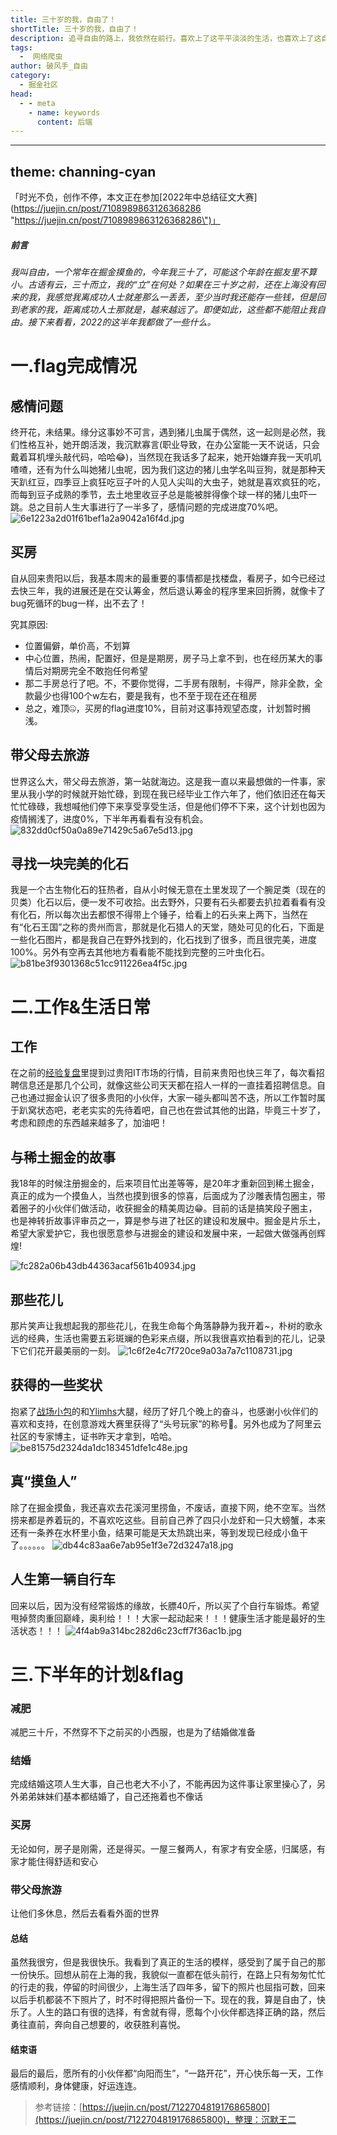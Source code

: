 ```yaml
---
title: 三十岁的我，自由了！
shortTitle: 三十岁的我，自由了！
description: 追寻自由的路上，我依然在前行。喜欢上了这平平淡淡的生活，也喜欢上了这自由的味道，别有那么多的顾虑，快乐就完事了。
tags:
  -  网络爬虫
author: 破风手_自由
category:
  - 掘金社区
head:
  - - meta
    - name: keywords
      content: 后端
---
```


---
theme: channing-cyan
---
「时光不负，创作不停，本文正在参加[2022年中总结征文大赛](https://juejin.cn/post/7108989863126368286 \"https://juejin.cn/post/7108989863126368286\")」
##### 前言
*我叫自由，一个常年在掘金摸鱼的，今年我三十了，可能这个年龄在掘友里不算小。古语有云，三十而立，我的“立”在何处？如果在三十岁之前，还在上海没有回来的我，我感觉我离成功人士就差那么一丢丢，至少当时我还能存一些钱，但是回到老家的我，距离成功人士那就是，越来越远了。即便如此，这些都不能阻止我自由。接下来看看，2022的这半年我都做了一些什么。*

# 一.flag完成情况
## 感情问题
  终开花，未结果。缘分这事妙不可言，遇到猪儿虫属于偶然，这一起则是必然，我们性格互补，她开朗活泼，我沉默寡言(职业导致，在办公室能一天不说话，只会戴着耳机埋头敲代码，哈哈😂)，当然现在我话多了起来，她开始嫌弃我一天叽叽喳喳，还有为什么叫她猪儿虫呢，因为我们这边的猪儿虫学名叫豆狗，就是那种天天趴红豆，四季豆上疯狂吃豆子叶的人见人尖叫的大虫子，她就是喜欢疯狂的吃，而每到豆子成熟的季节，去土地里收豆子总是能被胖得像个球一样的猪儿虫吓一跳。总之目前人生大事进行了一半多了，感情问题的完成进度70%吧。
![6e1223a2d01f61bef1a2a9042a16f4d.jpg](https://p1-juejin.byteimg.com/tos-cn-i-k3u1fbpfcp/f8c5bbc34eae468ea246220a9d44a22e~tplv-k3u1fbpfcp-watermark.image?)


## 买房
自从回来贵阳以后，我基本周末的最重要的事情都是找楼盘，看房子，如今已经过去快三年，我的进展还是在交认筹金，然后退认筹金的程序里来回折腾，就像卡了bug死循环的bug一样，出不去了！

究其原因:
- 位置偏僻，单价高，不划算
-  中心位置，热闹，配置好，但是是期房，房子马上拿不到，也在经历某大的事情后对期房完全不敢抱任何希望
- 那二手房总行了吧。不，不要你觉得，二手房有限制，卡得严，除非全款，全款最少也得100个w左右，要是我有，也不至于现在还在租房
- 总之，难顶🤐，买房的flag进度10%，目前对这事持观望态度，计划暂时搁浅。


## 带父母去旅游
世界这么大，带父母去旅游，第一站就海边。这是我一直以来最想做的一件事，家里从我小学的时候就开始忙碌，到现在我已经毕业工作六年了，他们依旧还在每天忙忙碌碌，我想喊他们停下来享受享受生活，但是他们停不下来，这个计划也因为疫情搁浅了，进度0%，下半年再看看有没有机会。
![832dd0cf50a0a89e71429c5a67e5d13.jpg](https://p6-juejin.byteimg.com/tos-cn-i-k3u1fbpfcp/45cb37c6994044b8a58346c87116bfe2~tplv-k3u1fbpfcp-watermark.image?)

## 寻找一块完美的化石
我是一个古生物化石的狂热者，自从小时候无意在土里发现了一个腕足类（现在的贝类）化石以后，便一发不可收拾。出去野外，只要有石头都要去扒拉着看看有没有化石，所以每次出去都恨不得带上个锤子，给看上的石头来上两下，当然在有“化石王国”之称的贵州而言，那就是化石猎人的天堂，随处可见的化石，下面是一些化石图片，都是我自己在野外找到的，化石找到了很多，而且很完美，进度100%。另外有空再去其他地方看看能不能找到完整的三叶虫化石。
![b81be3f9301368c51cc911226ea4f5c.jpg](https://p3-juejin.byteimg.com/tos-cn-i-k3u1fbpfcp/483af6a697204eef843f59b2bfbf4269~tplv-k3u1fbpfcp-watermark.image?)

# 二.工作&生活日常
## 工作
在之前的[经验复盘](https://juejin.cn/post/7078918218760323085)里提到过贵阳IT市场的行情，目前来贵阳也快三年了，每次看招聘信息还是那几个公司，就像这些公司天天都在招人一样的一直挂着招聘信息。自己也通过掘金认识了很多贵阳的小伙伴，大家一碰头都叫苦不迭，所以工作暂时属于趴窝状态吧，老老实实的先待着吧，自己也在尝试其他的出路，毕竟三十岁了，考虑和顾虑的东西越来越多了，加油吧！
## 与稀土掘金的故事
我18年的时候注册掘金的，后来项目忙出差等等，是20年才重新回到稀土掘金，真正的成为一个摸鱼人，当然也摸到很多的惊喜，后面成为了沙雕表情包圈主，带着圈子的小伙伴们做活动，收获掘金的精美周边😁。目前的话是搞笑段子圈主，也是神转折故事评审员之一，算是参与进了社区的建设和发展中。掘金是片乐土，希望大家爱护它，我也很愿意参与进掘金的建设和发展中来，一起做大做强再创辉煌!

![fc282a06b43db44363acaf561b40934.jpg](https://p1-juejin.byteimg.com/tos-cn-i-k3u1fbpfcp/303895ac569b4e1a8b3104aa804d3343~tplv-k3u1fbpfcp-watermark.image?)

## 那些花儿

那片笑声让我想起我的那些花儿，在我生命每个角落静静为我开着~，朴树的歌永远的经典，生活也需要五彩斑斓的色彩来点缀，所以我很喜欢拍看到的花儿，记录下它们花开最美丽的一刻。
![1c6f2e4c7f720ce9a03a7a7c1108731.jpg](https://p6-juejin.byteimg.com/tos-cn-i-k3u1fbpfcp/46129ab86af443d1a46b29fd4d24713d~tplv-k3u1fbpfcp-watermark.image?)

## 获得的一些奖状
抱紧了[战场小包](https://juejin.cn/user/4424090519078430)的和[Ylimhs](https://juejin.cn/user/2999123452115005)大腿，经历了好几个晚上的奋斗，也感谢小伙伴们的喜欢和支持，在创意游戏大赛里获得了“头号玩家”的称号🎉。另外也成为了阿里云社区的专家博主，证书昨天才拿到，哈哈。
![be81575d2324da1dc183451dfe1c48e.jpg](https://p1-juejin.byteimg.com/tos-cn-i-k3u1fbpfcp/5d1ff36ffa824624bbc0cd46005dc95f~tplv-k3u1fbpfcp-watermark.image?)

## 真“摸鱼人”
除了在掘金摸鱼，我还喜欢去花溪河里捞鱼，不废话，直接下网，绝不空军。当然捞来都是养着玩的，不喜欢吃这些。目前自己养了四只小龙虾和一只大螃蟹，本来还有一条养在水杯里小鱼，结果可能是天太热跳出来，等到发现已经成小鱼干了。。。。。。
![db44c83aa6e7ab95e1f3e72d3247a18.jpg](https://p3-juejin.byteimg.com/tos-cn-i-k3u1fbpfcp/1a9650cbb65e4aa8bdf9b18b2f39c3e5~tplv-k3u1fbpfcp-watermark.image?)
## 人生第一辆自行车
回来以后，因为没有经常锻炼的缘故，长膘40斤，所以买了个自行车锻炼。希望甩掉赘肉重回巅峰，奥利给！！！大家一起动起来！！！健康生活才能是最好的生活状态！！！
![4f4ab9a314bc282d6c23cff7f36ac1b.jpg](https://p6-juejin.byteimg.com/tos-cn-i-k3u1fbpfcp/7e5a3f2345e848a2b3bc79fb3dd3d110~tplv-k3u1fbpfcp-watermark.image?)
# 三.下半年的计划&flag
### 减肥
减肥三十斤，不然穿不下之前买的小西服，也是为了结婚做准备
### 结婚
完成结婚这项人生大事，自己也老大不小了，不能再因为这件事让家里操心了，另外弟弟妹妹们基本都结婚了，自己还拖着也不像话
### 买房
无论如何，房子是刚需，还是得买。一屋三餐两人，有家才有安全感，归属感，有家才能住得舒适和安心
### 带父母旅游
让他们多休息，然后去看看外面的世界
#### 总结
虽然我很穷，但是我很快乐。我看到了真正的生活的模样，感受到了属于自己的那一份快乐。回想从前在上海的我，我貌似一直都在低头前行，在路上只有匆匆忙忙的行走的我，停留的时间很少，上海生活了四年多，留下的照片也屈指可数，回来以后手机都装不下照片了，时不时得把照片备份一下。现在的我，算是自由了，快乐了。人生的路口有很的选择，有舍就有得，愿每个小伙伴都选择正确的路，然后勇往直前，奔向自己想要的，收获胜利喜悦。
#### 结束语
最后的最后，愿所有的小伙伴都“向阳而生”，“一路开花”，开心快乐每一天，工作感情顺利，身体健康，好运连连。





>参考链接：[https://juejin.cn/post/7122704819176865800](https://juejin.cn/post/7122704819176865800)，整理：沉默王二
